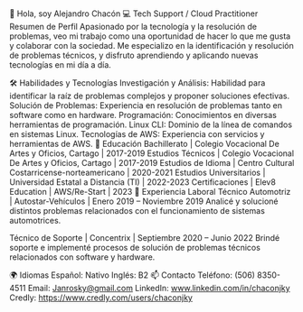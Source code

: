 👋 Hola, soy Alejandro Chacón
💻 Tech Support / Cloud Practitioner
Resumen de Perfil
Apasionado por la tecnología y la resolución de problemas, veo mi trabajo como una oportunidad de hacer lo que me gusta y colaborar con la sociedad. Me especializo en la identificación y resolución de problemas técnicos, y disfruto aprendiendo y aplicando nuevas tecnologías en mi día a día.

🛠️ Habilidades y Tecnologías
Investigación y Análisis: Habilidad para identificar la raíz de problemas complejos y proponer soluciones efectivas.
Solución de Problemas: Experiencia en resolución de problemas tanto en software como en hardware.
Programación: Conocimientos en diversas herramientas de programación.
Linux CLI: Dominio de la línea de comandos en sistemas Linux.
Tecnologías de AWS: Experiencia con servicios y herramientas de AWS.
🏫 Educación
Bachillerato | Colegio Vocacional De Artes y Oficios, Cartago | 2017-2019
Estudios Técnicos | Colegio Vocacional De Artes y Oficios, Cartago | 2017-2019
Estudios de Idioma | Centro Cultural Costarricense-norteamericano | 2020-2021
Estudios Universitarios | Universidad Estatal a Distancia (TI) | 2022-2023
Certificaciones | Elev8 Education | AWS/Re-Start | 2023
🏢 Experiencia Laboral
Técnico Automotriz | Autostar-Vehículos | Enero 2019 – Noviembre 2019
Analicé y solucioné distintos problemas relacionados con el funcionamiento de sistemas automotrices.

Técnico de Soporte | Concentrix | Septiembre 2020 – Junio 2022
Brindé soporte e implementé procesos de solución de problemas técnicos relacionados con software y hardware.

🌍 Idiomas
Español: Nativo
Inglés: B2
📫 Contacto
Teléfono: (506) 8350-4511
Email: Janrosky@gmail.com
LinkedIn: www.linkedin.com/in/chaconjky
Credly: https://www.credly.com/users/chaconjky 
